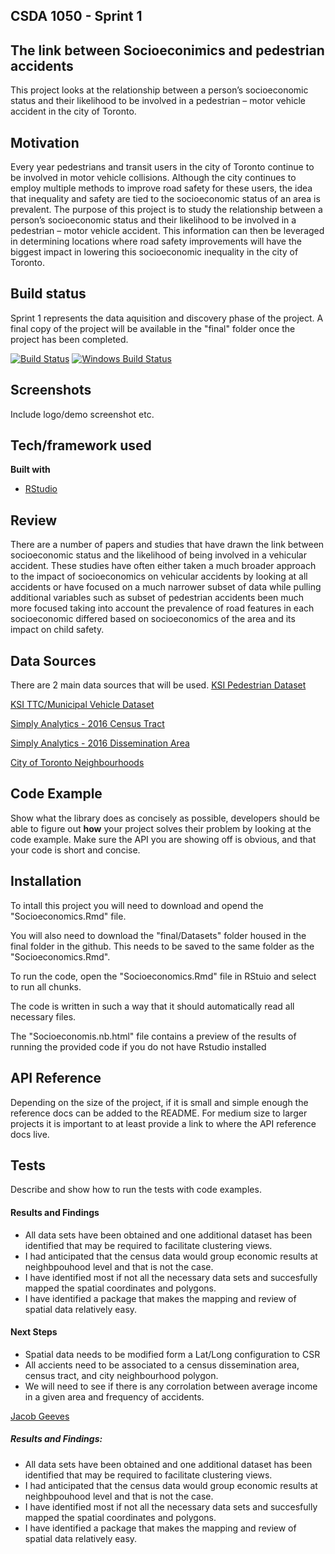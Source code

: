 
## CSDA 1050 - Sprint 1

## The link between Socioeconimics and pedestrian accidents
This project looks at the relationship between a person’s socioeconomic status and their likelihood to be involved in a pedestrian – motor vehicle accident in the city of Toronto.

## Motivation
Every year pedestrians and transit users in the city of Toronto continue to be involved in motor vehicle collisions. Although the city continues to employ multiple methods to improve road safety for these users, the idea that inequality and safety are tied to the socioeconomic status of an area is prevalent. The purpose of this project is to study the relationship between a person’s socioeconomic status and their likelihood to be involved in a pedestrian – motor vehicle accident. This information can then be leveraged in determining locations where road safety improvements will have the biggest impact in lowering this socioeconomic inequality in the city of Toronto.

## Build status
Sprint 1 represents the data aquisition and discovery phase of the project.
A final copy of the project will be available in the "final" folder once the project has been completed.

[![Build Status](https://travis-ci.org/akashnimare/foco.svg?branch=master)](https://travis-ci.org/akashnimare/foco)
[![Windows Build Status](https://ci.appveyor.com/api/projects/status/github/akashnimare/foco?branch=master&svg=true)](https://ci.appveyor.com/project/akashnimare/foco/branch/master)

## Screenshots
Include logo/demo screenshot etc.

## Tech/framework used

<b>Built with</b>
- [RStudio](https://www.rstudio.com/)

## Review
There are a number of papers and studies that have drawn the link between socioeconomic status and
the likelihood of being involved in a vehicular accident. These studies have often either taken a much broader approach to the impact of socioeconomics on vehicular accidents by looking at all accidents or have focused on a much narrower subset of data while pulling additional variables such as subset of pedestrian accidents been much more focused taking into account the prevalence of road features in each socioeconomic differed based on socioeconomics of the area and its impact on child safety.

## Data Sources
There are 2 main data sources that will be used.
[KSI Pedestrian Dataset](https://data.torontopolice.on.ca/datasets/pedestrians)

[KSI TTC/Municipal Vehicle Dataset](https://data.torontopolice.on.ca/datasets/ttc-municipal-vehicle)

[Simply Analytics - 2016 Census Tract](https://github.com/JacobGvs/CSDA-1050F18S1/tree/master/jacobgvs_304292/final/Datasets/SimplyAnalytics_C1)

[Simply Analytics - 2016 Dissemination Area](https://github.com/JacobGvs/CSDA-1050F18S1/tree/master/jacobgvs_304292/final/Datasets/SimplyAnalytics_C2)

[City of Toronto Neighbourhoods](https://open.toronto.ca/dataset/neighbourhoods/)

## Code Example
Show what the library does as concisely as possible, developers should be able to figure out **how** your project solves their problem by looking at the code example. Make sure the API you are showing off is obvious, and that your code is short and concise.

## Installation
To intall this project you will need to download and opend the "Socioeconomics.Rmd" file.

You will also need to download the "final/Datasets" folder housed in the final folder in the github. This needs to be saved to the same folder as the "Socioeconomics.Rmd".

To run the code, open the "Socioeconomics.Rmd" file in RStuio and select to run all chunks.

The code is written in such a way that it should automatically read all necessary files.

The "Socioeconomis.nb.html" file contains a preview of the results of running the provided code if you do not have Rstudio installed

## API Reference

Depending on the size of the project, if it is small and simple enough the reference docs can be added to the README. For medium size to larger projects it is important to at least provide a link to where the API reference docs live.

## Tests
Describe and show how to run the tests with code examples.

#### Results and Findings
- All data sets have been obtained and one additional dataset has been identified that may be required to facilitate clustering views.
- I had anticipated that the census data would group economic results at neighbpouhood level and that is not the case.
- I have identified most if not all the necessary data sets and succesfully mapped the spatial coordinates and polygons.
- I have identified a package that makes the mapping and review of spatial data relatively easy.

#### Next Steps
- Spatial data needs to be modified form a Lat/Long configuration to CSR
- All accients need to be associated to a census dissemination area, census tract, and city neighbourhood polygon.
- We will need to see if there is any corrolation between average income in a given area and frequency of accidents.


[Jacob Geeves](https://github.com/JacobGvs)



##### Results and Findings:
  - All data sets have been obtained and one additional dataset has been identified that may be required to facilitate clustering views.
  - I had anticipated that the census data would group economic results at neighbpouhood level and that is not the case.
  - I have identified most if not all the necessary data sets and succesfully mapped the spatial coordinates and polygons.
  - I have identified a package that makes the mapping and review of spatial data relatively easy.



